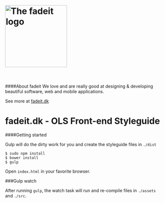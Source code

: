<img src="http://fadeit.dk/src/assets/img/brand/fadeit_logo_full.svg" alt="The fadeit logo" style="width:200px;"/><br/><br/>
===================

####About fadeit
We love and are really good at designing &amp; developing beautiful software, web and mobile applications.

See more at [fadeit.dk](http://fadeit.dk/about)


fadeit.dk - OLS Front-end Styleguide
===================


####Getting started

Gulp will do the dirty work for you and create the styleguide files in `./dist`
```
$ sudo npm install
$ bower install
$ gulp
```

Open `index.html` in your favorite browser.


###Gulp watch

After running `gulp`, the watch task will run and re-compile files in `./assets` and `./src`.
